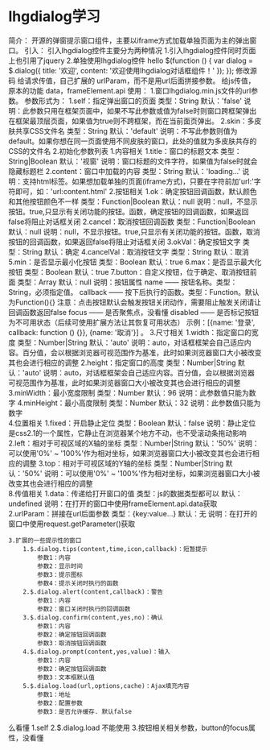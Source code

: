 # lhgdialog学习
简介：
    开源的弹窗提示窗口组件，主要以iframe方式加载单独页面为主的弹出窗口。
引入：
    引入lhgdialog控件主要分为两种情况
    1.引入lhgdialog控件同时页面上也引用了jquery
        <script src="Scripts/jquery-1.7.2.min.js" type="text/javascript"></script>
        <script src="Scripts/lhgdialog/lhgdialog.min.js" type="text/javascript"></script>
    2.单独使用lhgdialog控件
        <script src="Scripts/lhgdialog/lhgcore.lhgdialog.min.js" type="text/javascript"></script>
hello
    $(function () {
        var dialog = $.dialog({
            title: '欢迎',
            content: '欢迎使用lhgdialog对话框组件！'
        });
    }); 
修改源码
    给请求传值，自己扩展的
        urlParam，而不是用url后面拼接参数。
    给js传值，原本的功能
        data，frameElement.api 
使用：
    1.窗口lhgdialog.min.js文件的url参数。
        参数形式为：<script type="text/javascript" src="lhgdialog.min.js?self=true&skin=chrome"></script>
        1.self：指定弹出窗口的页面
            类型：String
            默认：'false'
            说明：此参数只用在框架页面中，如果不写此参数或值为false时则窗口跨框架弹出在框架最顶层页面，如果值为true则不跨框架，而在当前面页弹出。
        2.skin：多皮肤共享CSS文件名
            类型：String
            默认：'default'
            说明：不写此参数则值为default。如果你想在同一页面使用不同皮肤的窗口，此处的值就为多皮肤共存的CSS的文件名
    2.初始化参数列表
        1.内容相关
            1.title：窗口的标题文本
                类型：String|Boolean
                默认：'视窗'
                说明：窗口标题的文件字符，如果值为false时就会隐藏标题栏
            2.content：窗口中加载的内容
                类型：String
                默认：'loading...'
                说明：支持html标签。如果想加载单独的页面(iframe方式)，只要在字符前加'url:'字符即可，如：'url:content.html'
        2.按钮相关
            1.ok：确定按钮回调函数，默认颜色和其他按钮颜色不一样
                类型：Function|Boolean
                默认：null
                说明：null，不显示按钮。true,只显示有关闭功能的按钮。函数，确定按钮的回调函数，如果返回false将阻止对话框关闭
            2.cancel：取消按钮回调函数
                类型：Function|Boolean
                默认：null
                说明：null，不显示按钮。true,只显示有关闭功能的按钮。函数，取消按钮的回调函数，如果返回false将阻止对话框关闭
            3.okVal：确定按钮文字
                类型：String
                默认：确定
            4.cancelVal：取消按钮文字
                类型：String
                默认：取消
            5.min：是否显示最小化按钮
                类型：Boolean
                默认：true
            6.max：是否显示最大化按钮
                类型：Boolean
                默认：true
            7.button：自定义按钮，位于确定、取消按钮前面
                类型：Array
                默认：null
                说明：按钮属性
                    name —— 按钮名称。类型：String，必须指定值。
                    callback —— 按下后执行的函数。类型：Function。默认为Function(){}
                    注意：点击按钮默认会触发按钮关闭动作，需要阻止触发关闭请让回调函数返回false
                    focus —— 是否聚焦点，没看懂
                    disabled —— 是否标记按钮为不可用状态（后续可使用扩展方法让其恢复可用状态）
                示例：[{name: '登录', callback: function () {}}, {name: '取消'}] 。
        3.尺寸相关
            1.width：指定窗口的宽度
                类型：Number|String
                默认：'auto'
                说明：auto，对话框框架会自己适应内容。百分值，会以根据浏览器可视范围作为基准，此时如果浏览器窗口大小被改变其也会进行相应的调整
            2.height：指定窗口的高度
                类型：Number|String
                默认：'auto'
                说明：auto，对话框框架会自己适应内容。百分值，会以根据浏览器可视范围作为基准，此时如果浏览器窗口大小被改变其也会进行相应的调整
            3.minWidth：最小宽度限制
                类型：Number
                默认：96
                说明：此参数值只能为数字
            4.minHeight：最小高度限制
                类型：Number
                默认：32
                说明：此参数值只能为数字                    
        4.位置相关
            1.fixed：开启静止定位
                类型：Boolean
                默认：false
                说明：静止定位是css2.1的一个属性，它静止在浏览器某个地方不动，也不受滚动条拖动影响
            2.left：相对于可视区域的X轴的坐标
                类型：Number|String
                默认：'50%'
                说明：可以使用'0%' ~ '100%'作为相对坐标，如果浏览器窗口大小被改变其也会进行相应的调整
            3.top：相对于可视区域的Y轴的坐标
                类型：Number|String
                默认：'50%'
                说明：可以使用'0%' ~ '100%'作为相对坐标，如果浏览器窗口大小被改变其也会进行相应的调整            
        8.传值相关
            1.data：传递给打开窗口的值
                类型：js的数据类型都可以
                默认：undefined
                说明：在打开的窗口中使用frameElement.api.data获取
            2.urlParam：拼接在url后面参数
                类型：{key:value...}
                默认：无
                说明：在打开的窗口中使用request.getParameter()获取
                            
    3.扩展的一些提示性的窗口
        1.$.dialog.tips(content,time,icon,callback)：短暂提示
            参数1：内容
            参数2：显示时间
            参数3：提示图标
            参数4：提示关闭时执行的函数
        2.$.dialog.alert(content,callback)：警告
            参数1：内容
            参数2：窗口关闭时执行的回调函数
        3.$.dialog.confirm(content,yes,no)：确认
            参数1：内容
            参数2：确定按钮回调函数
            参数3：取消按钮回调函数
        4.$.dialog.prompt(content,yes,value)：输入
            参数1：内容
            参数2：确定按钮回调函数
            参数3：文本框默认值
        5.$.dialog.load(url,options,cache)：Ajax填充内容
            参数1：地址
            参数2：配置参数
            参数3：是否允许缓存. 默认false
    

么看懂
    1.self
    2.$.dialog.load 不能使用
    3.按钮相关相关参数，button的focus属性，没看懂
    

